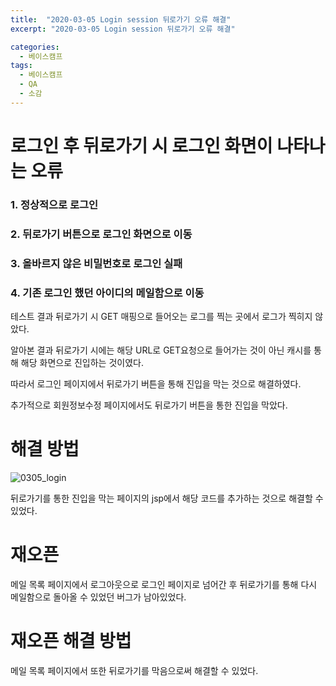 ```yaml
---
title:  "2020-03-05 Login session 뒤로가기 오류 해결"
excerpt: "2020-03-05 Login session 뒤로가기 오류 해결"

categories:
  - 베이스캠프
tags:
  - 베이스캠프
  - QA
  - 소감
---
```


# 로그인 후 뒤로가기 시 로그인 화면이 나타나는 오류

### 1. 정상적으로 로그인
### 2. 뒤로가기 버튼으로 로그인 화면으로 이동
### 3. 올바르지 않은 비밀번호로 로그인 실패
### 4. 기존 로그인 했던 아이디의 메일함으로 이동


테스트 결과 뒤로가기 시 GET 매핑으로 들어오는 로그를 찍는 곳에서 로그가 찍히지 않았다.

알아본 결과 뒤로가기 시에는 해당 URL로 GET요청으로 들어가는 것이 아닌 캐시를 통해 해당 화면으로 진입하는 것이였다.

따라서 로그인 페이지에서 뒤로가기 버튼을 통해 진입을 막는 것으로 해결하였다.

추가적으로 회원정보수정 페이지에서도 뒤로가기 버튼을 통한 진입을 막았다.

# 해결 방법

![0305_login](https://imgur.com/rOSSsTN.png)

뒤로가기를 통한 진입을 막는 페이지의 jsp에서 해당 코드를 추가하는 것으로 해결할 수 있었다.

# 재오픈

메일 목록 페이지에서 로그아웃으로 로그인 페이지로 넘어간 후 뒤로가기를 통해 다시 메일함으로 돌아올 수 있었던 버그가 남아있었다.

# 재오픈 해결 방법

메일 목록 페이지에서 또한 뒤로가기를 막음으로써 해결할 수 있었다.